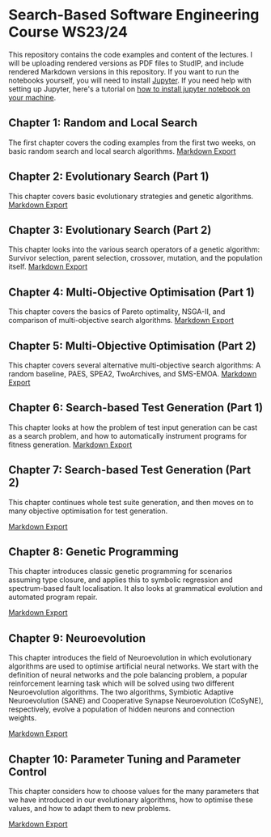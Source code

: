 # Search-Based Software Engineering Course WS23/24


This repository contains the code examples and content of the lectures. I
will be uploading rendered versions as PDF files to StudIP, and include
rendered Markdown versions in this repository. If you want to run the
notebooks yourself, you will need to install [Jupyter](https://jupyter.org/install).
If you need help with setting up Jupyter, here's a tutorial on [how to install jupyter notebook on your machine](https://www.dataquest.io/blog/jupyter-notebook-tutorial/).


## Chapter 1: Random and Local Search

The first chapter covers the coding examples from the first two weeks, on basic random search and local search algorithms.
[Markdown Export](rendered/Random%20and%20Local%20Search.md)


## Chapter 2: Evolutionary Search (Part 1)

This chapter covers basic evolutionary strategies and genetic algorithms.
[Markdown Export](rendered/Evolutionary%20Search%20-%20Part%201.md)


## Chapter 3: Evolutionary Search (Part 2)

This chapter looks into the various search operators of a genetic algorithm:
Survivor selection, parent selection, crossover, mutation, and the
population itself.
[Markdown Export](rendered/Evolutionary%20Search%20-%20Part%202.md)


## Chapter 4: Multi-Objective Optimisation (Part 1)

This chapter covers the basics of Pareto optimality, NSGA-II, and comparison
of multi-objective search algorithms.
[Markdown Export](rendered/Multi-Objective%20Optimisation%20-%20Part%201.md)


## Chapter 5: Multi-Objective Optimisation (Part 2)

This chapter covers several alternative multi-objective search algorithms:
A random baseline, PAES, SPEA2, TwoArchives, and SMS-EMOA.
[Markdown Export](rendered/Multi-Objective%20Optimisation%20-%20Part%202.md)


## Chapter 6: Search-based Test Generation (Part 1)

This chapter looks at how the problem of test input generation can be cast
as a search problem, and how to automatically instrument programs for
fitness generation.
[Markdown Export](rendered/Search-Based%20Test%20Generation%20-%20Part%201.md)


## Chapter 7: Search-based Test Generation (Part 2)

This chapter continues whole test suite generation, and then moves on to
many objective optimisation for test generation.

[Markdown Export](rendered/Search-Based%20Test%20Generation%20-%20Part%202.md)



## Chapter 8: Genetic Programming

This chapter introduces classic genetic programming for scenarios assuming
type closure, and applies this to symbolic regression and spectrum-based
fault localisation. It also looks at grammatical evolution and automated program repair.

[Markdown Export](rendered/Genetic%20Programming.md)


## Chapter 9: Neuroevolution

This chapter introduces the field of Neuroevolution in which evolutionary algorithms are used to optimise artificial
neural networks. We start with the definition of neural networks and the pole balancing problem, a popular reinforcement
learning task which will be solved using two different Neuroevolution algorithms. The two algorithms, Symbiotic Adaptive
Neuroevolution (SANE) and Cooperative Synapse Neuroevolution (CoSyNE), respectively, evolve a population of hidden
neurons and connection weights.

[Markdown Export](rendered/Neuroevolution.md)


## Chapter 10: Parameter Tuning and Parameter Control

This chapter considers how to choose values for the many parameters that we
have introduced in our evolutionary algorithms, how to optimise these
values, and how to adapt them to new problems.

[Markdown Export](rendered/Parameter%20Control%20and%20Adaptation.md)

